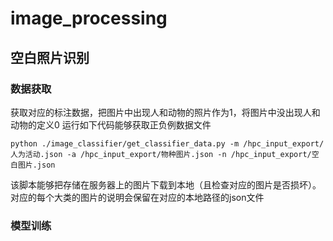 # image_processing

## 空白照片识别

### 数据获取

获取对应的标注数据，把图片中出现人和动物的照片作为1，将图片中没出现人和动物的定义0
运行如下代码能够获取正负例数据文件
``` shell
python ./image_classifier/get_classifier_data.py -m /hpc_input_export/人为活动.json -a /hpc_input_export/物种图片.json -n /hpc_input_export/空白图片.json
```

该脚本能够把存储在服务器上的图片下载到本地（且检查对应的图片是否损坏）。对应的每个大类的图片的说明会保留在对应的本地路径的json文件

### 模型训练

